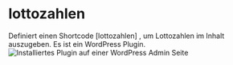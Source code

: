 # lottozahlen
Definiert einen Shortcode [lottozahlen] , um Lottozahlen im Inhalt auszugeben. Es ist ein WordPress Plugin.
![Installiertes Plugin auf einer WordPress Admin Seite](../../screenshots/plugin0.png)
